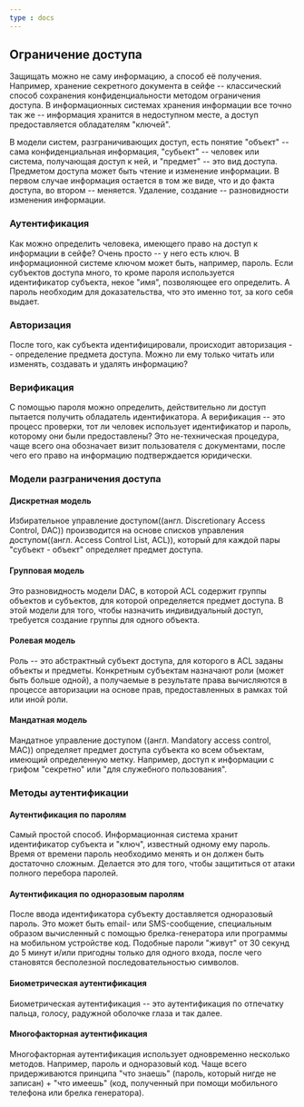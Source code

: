 ```yaml
---
type : docs
---
```

## Ограничение доступа

Защищать можно не саму информацию, а способ её получения. Например, хранение секретного документа в сейфе -- классический способ сохранения конфиденциальности методом ограничения доступа. В информационных системах хранения информации все точно так же -- информация хранится в недоступном месте, а доступ предоставляется обладателям "ключей".

В модели систем, разграничивающих доступ, есть понятие "объект" -- сама конфиденциальная информация, "субьект" -- человек или система, получающая доступ к ней, и "предмет" -- это вид доступа. Предметом доступа может быть чтение и изменение информации. В первом случае информация остается в том же виде, что и до факта доступа, во втором -- меняется. Удаление, создание -- разновидности изменения информации.

### Аутентификация

Как можно определить человека, имеющего право на доступ к информации в сейфе? Очень просто -- у него есть ключ. В информационной системе ключом может быть, например, пароль. Если субъектов доступа много, то кроме пароля используется идентификатор субъекта, некое "имя", позволяющее его определить. А пароль необходим для доказательства, что это именно тот, за кого себя выдает.

### Авторизация

После того, как субъекта идентифицировали, происходит авторизация -- определение предмета доступа. Можно ли ему только читать или изменять, создавать и удалять информацию?

### Верификация

С помощью пароля можно определить, действительно ли доступ пытается получить обладатель идентификатора. А верификация -- это процесс проверки, тот ли человек использует идентификатор и пароль, которому они были предоставлены? Это не-техническая процедура, чаще всего она обозначает визит пользователя с документами, после чего его право на информацию подтверждается юридически.

### Модели разграничения доступа

#### Дискретная модель

Избирательное управление доступом((англ. Discretionary Access Control, DAC)) производится на основе списков управления доступом((англ. Access Control List, ACL)), который для каждой пары "субъект - объект" определяет предмет доступа.

#### Групповая модель

Это разновидность модели DAC, в которой ACL содержит группы объектов и субъектов, для которой определяется предмет доступа. В этой модели для того, чтобы назначить индивидуальный доступ, требуется создание группы для одного объекта.

#### Ролевая модель

Роль -- это абстрактный субъект доступа, для которого в ACL заданы объекты и предметы. Конкретным субъектам назначают роли (может быть больше одной), а получаемые в результате права вычисляются в процессе авторизации на основе прав, предоставленных в рамках той или иной роли.

#### Мандатная модель

Мандатное управление доступом ((англ. Mandatory access control, MAC)) определяет предмет доступа субъекта ко всем объектам, имеющий определенную метку. Например, доступ к информации с грифом "секретно" или "для служебного пользования".

### Методы аутентификации

#### Аутентификация по паролям

Самый простой способ. Информационная система хранит идентификатор субъекта и "ключ", известный одному ему пароль. Время от времени пароль необходимо менять и он должен быть достаточно сложным. Делается это для того, чтобы защититься от атаки полного перебора паролей.

#### Аутентификация по одноразовым паролям

После ввода идентификатора субъекту доставляется одноразовый пароль. Это может быть email- или SMS-сообщение, специальным образом вычисленный с помощью брелка-генератора или программы на мобильном устройстве код. Подобные пароли "живут" от 30 секунд до 5 минут и/или пригодны только для одного входа, после чего становятся бесполезной последовательностью символов.

#### Биометрическая аутентификация

Биометрическая аутентификация -- это аутентификация по отпечатку пальца, голосу, радужной оболочке глаза и так далее.

#### Многофакторная аутентификация

Многофакторная аутентификация использует одновременно несколько методов. Например, пароль и одноразовый код. Чаще всего придерживаются принципа "что знаешь" (пароль, который нигде не записан) + "что имеешь" (код, полученный при помощи мобильного телефона или брелка генератора).

